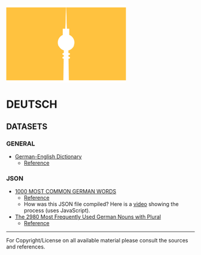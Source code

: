 ![](./assets/BerlinBerlin.png)

# DEUTSCH

## DATASETS

### GENERAL

- [German-English Dictionary](./data/de-en.txt)
    - [Reference](http://dict.tu-chemnitz.de/)

### JSON

- [1000 MOST COMMON GERMAN WORDS](./data/1000.most.common.german.words.json)
    - [Reference](https://1000mostcommonwords.com/1000-most-common-german-words/)
    - How was this JSON file compiled? Here is a [video](https://www.youtube.com/watch?v=eDn663zhdhY) showing the process (uses JavaScript). 
- [The 2980 Most Frequently Used German Nouns with Plural](./data/frequent.nouns.neri.json) 
    - [Reference](http://frequencylists.blogspot.com/2016/01/the-2980-most-frequently-used-german.html)

---

For Copyright/License on all available material please consult the sources and references.
